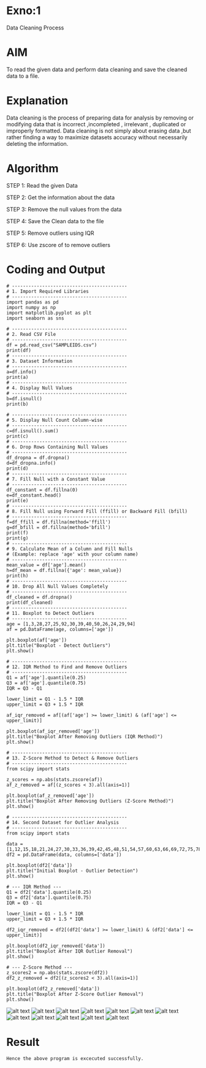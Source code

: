 # Exno:1
Data Cleaning Process

# AIM
To read the given data and perform data cleaning and save the cleaned data to a file.

# Explanation
Data cleaning is the process of preparing data for analysis by removing or modifying data that is incorrect ,incompleted , irrelevant , duplicated or improperly formatted. Data cleaning is not simply about erasing data ,but rather finding a way to maximize datasets accuracy without necessarily deleting the information.

# Algorithm
STEP 1: Read the given Data

STEP 2: Get the information about the data

STEP 3: Remove the null values from the data

STEP 4: Save the Clean data to the file

STEP 5: Remove outliers using IQR

STEP 6: Use zscore of to remove outliers

# Coding and Output
```
# ------------------------------------------
# 1. Import Required Libraries
# ------------------------------------------
import pandas as pd
import numpy as np
import matplotlib.pyplot as plt
import seaborn as sns

# ------------------------------------------
# 2. Read CSV File
# ------------------------------------------
df = pd.read_csv("SAMPLEIDS.csv")
print(df)
# ------------------------------------------
# 3. Dataset Information
# ------------------------------------------
a=df.info()
print(a)
# ------------------------------------------
# 4. Display Null Values
# ------------------------------------------
b=df.isnull()
print(b)

# ------------------------------------------
# 5. Display Null Count Column-wise
# ------------------------------------------
c=df.isnull().sum()
print(c)
# ------------------------------------------
# 6. Drop Rows Containing Null Values
# ------------------------------------------
df_dropna = df.dropna()
d=df_dropna.info()
print(d)
# ------------------------------------------
# 7. Fill Null with a Constant Value
# ------------------------------------------
df_constant = df.fillna(0)
e=df_constant.head()
print(e)
# ------------------------------------------
# 8. Fill Null using Forward Fill (ffill) or Backward Fill (bfill)
# ------------------------------------------
f=df_ffill = df.fillna(method='ffill')
g=df_bfill = df.fillna(method='bfill')
print(f)
print(g)
# ------------------------------------------
# 9. Calculate Mean of a Column and Fill Nulls
# (Example: replace 'age' with your column name)
# ------------------------------------------
mean_value = df['age'].mean()
h=df_mean = df.fillna({'age': mean_value})
print(h)
# ------------------------------------------
# 10. Drop All Null Values Completely
# ------------------------------------------
df_cleaned = df.dropna()
print(df_cleaned)
# ------------------------------------------
# 11. Boxplot to Detect Outliers
# ------------------------------------------
age = [1,3,28,27,25,92,30,39,40,50,26,24,29,94]
af = pd.DataFrame(age, columns=['age'])

plt.boxplot(af['age'])
plt.title("Boxplot - Detect Outliers")
plt.show()

# ------------------------------------------
# 12. IQR Method to Find and Remove Outliers
# ------------------------------------------
Q1 = af['age'].quantile(0.25)
Q3 = af['age'].quantile(0.75)
IQR = Q3 - Q1

lower_limit = Q1 - 1.5 * IQR
upper_limit = Q3 + 1.5 * IQR

af_iqr_removed = af[(af['age'] >= lower_limit) & (af['age'] <= upper_limit)]

plt.boxplot(af_iqr_removed['age'])
plt.title("Boxplot After Removing Outliers (IQR Method)")
plt.show()

# ------------------------------------------
# 13. Z-Score Method to Detect & Remove Outliers
# ------------------------------------------
from scipy import stats

z_scores = np.abs(stats.zscore(af))
af_z_removed = af[(z_scores < 3).all(axis=1)]

plt.boxplot(af_z_removed['age'])
plt.title("Boxplot After Removing Outliers (Z-Score Method)")
plt.show()

# ------------------------------------------
# 14. Second Dataset for Outlier Analysis
# ------------------------------------------
from scipy import stats

data = [1,12,15,18,21,24,27,30,33,36,39,42,45,48,51,54,57,60,63,66,69,72,75,78,81,84,87,90,93,96,99,158]
df2 = pd.DataFrame(data, columns=['data'])

plt.boxplot(df2['data'])
plt.title("Initial Boxplot - Outlier Detection")
plt.show()

# --- IQR Method ---
Q1 = df2['data'].quantile(0.25)
Q3 = df2['data'].quantile(0.75)
IQR = Q3 - Q1

lower_limit = Q1 - 1.5 * IQR
upper_limit = Q3 + 1.5 * IQR

df2_iqr_removed = df2[(df2['data'] >= lower_limit) & (df2['data'] <= upper_limit)]

plt.boxplot(df2_iqr_removed['data'])
plt.title("Boxplot After IQR Outlier Removal")
plt.show()

# --- Z-Score Method ---
z_scores2 = np.abs(stats.zscore(df2))
df2_z_removed = df2[(z_scores2 < 3).all(axis=1)]

plt.boxplot(df2_z_removed['data'])
plt.title("Boxplot After Z-Score Outlier Removal")
plt.show()

```
![alt text](<Screenshot 2025-10-08 093623.png>)
![alt text](<Screenshot 2025-10-08 093643.png>)
![alt text](<Screenshot 2025-10-08 093654.png>)
![alt text](<Screenshot 2025-10-08 093701.png>)
![alt text](<Screenshot 2025-10-08 093714.png>)
![alt text](<Screenshot 2025-10-08 093728.png>)
![alt text](<Screenshot 2025-10-08 093741.png>)
![alt text](<Screenshot 2025-10-08 093753.png>)
![alt text](<Screenshot 2025-10-08 093800.png>)
![alt text](<Screenshot 2025-10-08 093808.png>)
![alt text](<Screenshot 2025-10-08 093814.png>)
![alt text](<Screenshot 2025-10-08 093819.png>)


# Result
    Hence the above program is excecuted successfully.
